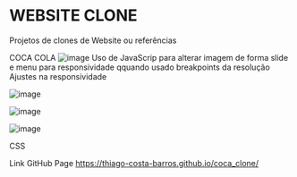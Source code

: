 # WEBSITE CLONE
Projetos de clones de Website ou referências

COCA COLA
![image](https://user-images.githubusercontent.com/114679335/214466725-23225514-1761-429a-a6bf-0adb26900d34.png)
Uso de JavaScrip para alterar imagem de forma slide e menu para responsividade qquando usado breakpoints da resolução
Ajustes na responsividade


![image](https://user-images.githubusercontent.com/114679335/214466964-7ad8c8d3-d329-41ba-a74e-9ec118d71b04.png)

![image](https://user-images.githubusercontent.com/114679335/214467216-9f86d441-eaca-41c6-b55b-a3807ab04dd2.png)

![image](https://user-images.githubusercontent.com/114679335/214467278-9051ffcb-24a3-4e94-8814-1960d4f0f57f.png)


CSS 

Link GitHub Page
https://thiago-costa-barros.github.io/coca_clone/
 
